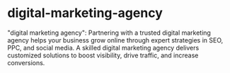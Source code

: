 # digital-marketing-agency
"digital marketing agency":  Partnering with a trusted digital marketing agency helps your business grow online through expert strategies in SEO, PPC, and social media. A skilled digital marketing agency delivers customized solutions to boost visibility, drive traffic, and increase conversions.
